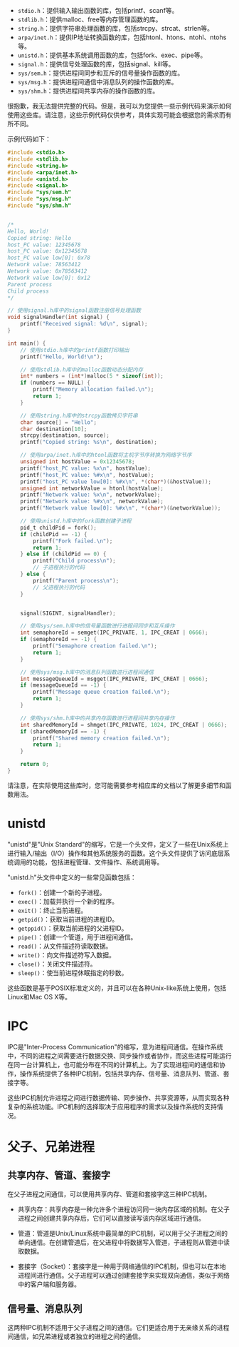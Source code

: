 - `stdio.h`：提供输入输出函数的库，包括printf、scanf等。
- `stdlib.h`：提供malloc、free等内存管理函数的库。
- `string.h`：提供字符串处理函数的库，包括strcpy、strcat、strlen等。
- `arpa/inet.h`：提供IP地址转换函数的库，包括htonl、htons、ntohl、ntohs等。
- `unistd.h`：提供基本系统调用函数的库，包括fork、exec、pipe等。
- `signal.h`：提供信号处理函数的库，包括signal、kill等。
- `sys/sem.h`：提供进程间同步和互斥的信号量操作函数的库。
- `sys/msg.h`：提供进程间通信中消息队列的操作函数的库。
- `sys/shm.h`：提供进程间共享内存的操作函数的库。



很抱歉，我无法提供完整的代码。但是，我可以为您提供一些示例代码来演示如何使用这些库。请注意，这些示例代码仅供参考，具体实现可能会根据您的需求而有所不同。

示例代码如下：

```c
#include <stdio.h>
#include <stdlib.h>
#include <string.h>
#include <arpa/inet.h>
#include <unistd.h>
#include <signal.h>
#include "sys/sem.h"
#include "sys/msg.h"
#include "sys/shm.h"


/*
Hello, World!
Copied string: Hello
host_PC value: 12345678
host_PC value: 0x12345678
host_PC value low[0]: 0x78
Network value: 78563412
Network value: 0x78563412
Network value low[0]: 0x12
Parent process
Child process
*/

// 使用signal.h库中的signal函数注册信号处理函数
void signalHandler(int signal) {
    printf("Received signal: %d\n", signal);
}

int main() {
    // 使用stdio.h库中的printf函数打印输出
    printf("Hello, World!\n");

    // 使用stdlib.h库中的malloc函数动态分配内存
    int* numbers = (int*)malloc(5 * sizeof(int));
    if (numbers == NULL) {
        printf("Memory allocation failed.\n");
        return 1;
    }

    // 使用string.h库中的strcpy函数拷贝字符串
    char source[] = "Hello";
    char destination[10];
    strcpy(destination, source);
    printf("Copied string: %s\n", destination);

    // 使用arpa/inet.h库中的htonl函数将主机字节序转换为网络字节序
    unsigned int hostValue = 0x12345678;
    printf("host_PC value: %x\n", hostValue);
    printf("host_PC value: %#x\n", hostValue);
    printf("host_PC value low[0]: %#x\n", *(char*)(&hostValue));
    unsigned int networkValue = htonl(hostValue);
    printf("Network value: %x\n", networkValue);
    printf("Network value: %#x\n", networkValue);
    printf("Network value low[0]: %#x\n", *(char*)(&networkValue));

    // 使用unistd.h库中的fork函数创建子进程
    pid_t childPid = fork();
    if (childPid == -1) {
        printf("Fork failed.\n");
        return 1;
    } else if (childPid == 0) {
        printf("Child process\n");
        // 子进程执行的代码
    } else {
        printf("Parent process\n");
        // 父进程执行的代码
    }


    signal(SIGINT, signalHandler);

    // 使用sys/sem.h库中的信号量函数进行进程间同步和互斥操作
    int semaphoreId = semget(IPC_PRIVATE, 1, IPC_CREAT | 0666);
    if (semaphoreId == -1) {
        printf("Semaphore creation failed.\n");
        return 1;
    }

    // 使用sys/msg.h库中的消息队列函数进行进程间通信
    int messageQueueId = msgget(IPC_PRIVATE, IPC_CREAT | 0666);
    if (messageQueueId == -1) {
        printf("Message queue creation failed.\n");
        return 1;
    }

    // 使用sys/shm.h库中的共享内存函数进行进程间共享内存操作
    int sharedMemoryId = shmget(IPC_PRIVATE, 1024, IPC_CREAT | 0666);
    if (sharedMemoryId == -1) {
        printf("Shared memory creation failed.\n");
        return 1;
    }

    return 0;
}
```

请注意，在实际使用这些库时，您可能需要参考相应库的文档以了解更多细节和函数用法。



# unistd

"unistd"是"Unix Standard"的缩写，它是一个头文件，定义了一些在Unix系统上进行输入/输出（I/O）操作和其他系统服务的函数。这个头文件提供了访问底层系统调用的功能，包括进程管理、文件操作、系统调用等。

"unistd.h"头文件中定义的一些常见函数包括：

- `fork()`：创建一个新的子进程。
- `exec()`：加载并执行一个新的程序。
- `exit()`：终止当前进程。
- `getpid()`：获取当前进程的进程ID。
- `getppid()`：获取当前进程的父进程ID。
- `pipe()`：创建一个管道，用于进程间通信。
- `read()`：从文件描述符读取数据。
- `write()`：向文件描述符写入数据。
- `close()`：关闭文件描述符。
- `sleep()`：使当前进程休眠指定的秒数。

这些函数是基于POSIX标准定义的，并且可以在各种Unix-like系统上使用，包括Linux和Mac OS X等。


# IPC
IPC是"Inter-Process Communication"的缩写，意为进程间通信。在操作系统中，不同的进程之间需要进行数据交换、同步操作或者协作，而这些进程可能运行在同一台计算机上，也可能分布在不同的计算机上。为了实现进程间的通信和协作，操作系统提供了各种IPC机制，包括共享内存、信号量、消息队列、管道、套接字等。

这些IPC机制允许进程之间进行数据传输、同步操作、共享资源等，从而实现各种复杂的系统功能。IPC机制的选择取决于应用程序的需求以及操作系统的支持情况。


# 父子、兄弟进程
## 共享内存、管道、套接字
在父子进程之间通信，可以使用共享内存、管道和套接字这三种IPC机制。

- 共享内存：共享内存是一种允许多个进程访问同一块内存区域的机制。在父子进程之间创建共享内存后，它们可以直接读写该内存区域进行通信。

- 管道：管道是Unix/Linux系统中最简单的IPC机制，可以用于父子进程之间的单向通信。在创建管道后，在父进程中将数据写入管道，子进程则从管道中读取数据。

- 套接字（Socket）：套接字是一种用于网络通信的IPC机制，但也可以在本地进程间进行通信。父子进程可以通过创建套接字来实现双向通信，类似于网络中的客户端和服务器。

## 信号量、消息队列 
这两种IPC机制不适用于父子进程之间的通信。它们更适合用于无亲缘关系的进程间通信，如兄弟进程或者独立的进程之间的通信。
